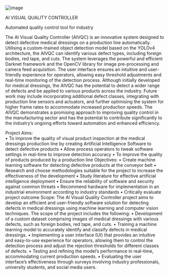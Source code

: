![image](https://github.com/ThisIsWr0ng/AIVisualQualityController/assets/99226094/44442357-223a-4eba-b15f-0898d1e12968)


AI VISUAL QUALITY CONTROLLER

Automated quality control tool for industry


The AI Visual Quality Controller (AIVQC) is an innovative system designed to detect defective medical dressings on a production line automatically. Utilising a custom-trained object detection model based on the YOLOv4 architecture, the AIVQC can identify various defect types, including foreign bodies, red tape, and cuts. The system leverages the powerful and efficient Darknet framework and the OpenCV library for image pre-processing and camera feed acquisition. The user interface ensures an intuitive and user-friendly experience for operators, allowing easy threshold adjustments and real-time monitoring of the detection process. Although initially developed for medical dressings, the AIVQC has the potential to detect a wider range of defects and be applied to various products across the industry. Future work may include incorporating additional defect classes, integrating with production line sensors and actuators, and further optimising the system for higher frame rates to accommodate increased production speeds. The AIVQC demonstrates a promising approach to improving quality control in the manufacturing sector and has the potential to contribute significantly to the industry’s ongoing efforts toward automation and enhanced efficiency.

Project Aims: 	
•	To improve the quality of visual product inspection at the medical dressings production line by creating Artificial Intelligence Software to detect defective products
•	Allow process operators to tweak software settings in real-time to improve detection accuracy 
•	To improve the quality of products produced by a production line
Objectives:
•	Create machine learning software for detecting defective products at the conveyor belt
•	Research and choose methodologies suitable for the project to increase the effectiveness of the development
•	Study literature for effective artificial intelligence deployment
•	Ensure the reliability of software and security against common threats
•	Recommend hardware for implementation in an industrial environment according to industry standards
•	Critically evaluate project outcome
Scope:
The AI Visual Quality Controller project aims to develop an efficient and user-friendly software solution for detecting defects in medical dressings using machine learning and computer vision techniques. The scope of the project includes the following:
•	Development of a custom dataset comprising images of medical dressings with various defects, such as foreign bodies, red tape, and cuts.
•	Training a machine learning model to accurately identify and classify defects in medical dressings.
•	Implementing a user interface (UI) that provides an intuitive and easy-to-use experience for operators, allowing them to control the detection process and adjust the rejection thresholds for different classes of defects.
•	Testing and refining the model’s performance in real-time, accommodating current production speeds.
•	Evaluating the user interface’s effectiveness through surveys involving industry professionals, university students, and social media users.
